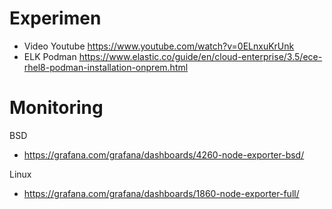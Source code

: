 # Experimen

- Video Youtube
  https://www.youtube.com/watch?v=0ELnxuKrUnk
- ELK Podman
  https://www.elastic.co/guide/en/cloud-enterprise/3.5/ece-rhel8-podman-installation-onprem.html

# Monitoring

BSD

- https://grafana.com/grafana/dashboards/4260-node-exporter-bsd/

Linux

- https://grafana.com/grafana/dashboards/1860-node-exporter-full/
